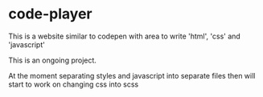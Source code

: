 # code-player
This is a website similar to codepen with area to write 'html', 'css' and 'javascript'

This is an ongoing project.

At the moment separating styles and javascript into separate files then will start to work on changing css into scss
